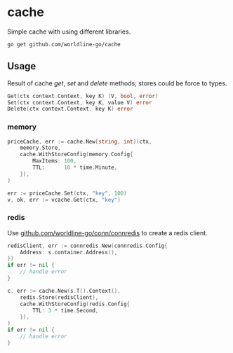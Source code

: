 # cache

Simple cache with using different libraries.

```sh
go get github.com/worldline-go/cache
```

## Usage

Result of cache _get_, _set_ and _delete_ methods; stores could be force to types.

```go
Get(ctx context.Context, key K) (V, bool, error)
Set(ctx context.Context, key K, value V) error
Delete(ctx context.Context, key K) error
```

### memory

```go
priceCache, err := cache.New[string, int](ctx,
    memory.Store,
    cache.WithStoreConfig(memory.Config{
        MaxItems: 100,
        TTL:      10 * time.Minute,
    }),
)

err := priceCache.Set(ctx, "key", 100)
v, ok, err := vcache.Get(ctx, "key")
```

### redis

Use [github.com/worldline-go/conn/connredis](https://github.com/worldline-go/conn/connredis) to create a redis client.

```go
redisClient, err := connredis.New(connredis.Config{
    Address: s.container.Address(),
})
if err != nil {
    // handle error
}

c, err := cache.New(s.T().Context(),
    redis.Store(redisClient),
    cache.WithStoreConfig(redis.Config{
        TTL: 3 * time.Second,
    }),
)
if err != nil {
    // handle error
}
```